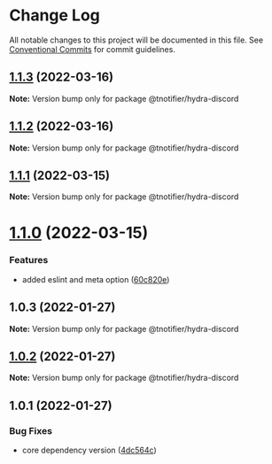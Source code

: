 # Change Log

All notable changes to this project will be documented in this file.
See [Conventional Commits](https://conventionalcommits.org) for commit guidelines.

## [1.1.3](https://github.com/tnotifier/hydra/compare/@tnotifier/hydra-discord@1.1.2...@tnotifier/hydra-discord@1.1.3) (2022-03-16)

**Note:** Version bump only for package @tnotifier/hydra-discord





## [1.1.2](https://github.com/tnotifier/hydra/compare/@tnotifier/hydra-discord@1.1.1...@tnotifier/hydra-discord@1.1.2) (2022-03-16)

**Note:** Version bump only for package @tnotifier/hydra-discord





## [1.1.1](https://github.com/tnotifier/hydra/compare/@tnotifier/hydra-discord@1.1.0...@tnotifier/hydra-discord@1.1.1) (2022-03-15)

**Note:** Version bump only for package @tnotifier/hydra-discord





# [1.1.0](https://github.com/tnotifier/hydra/compare/@tnotifier/hydra-discord@1.0.3...@tnotifier/hydra-discord@1.1.0) (2022-03-15)


### Features

* added eslint and meta option ([60c820e](https://github.com/tnotifier/hydra/commit/60c820e6c53250cdf3d35925a269e2142e2e89cf))





## 1.0.3 (2022-01-27)

**Note:** Version bump only for package @tnotifier/hydra-discord





## [1.0.2](https://github.com/tnotifier/hydra/compare/@tnotifier/hydra-discord@1.0.1...@tnotifier/hydra-discord@1.0.2) (2022-01-27)

**Note:** Version bump only for package @tnotifier/hydra-discord





## 1.0.1 (2022-01-27)


### Bug Fixes

* core dependency version ([4dc564c](https://github.com/tnotifier/hydra/commit/4dc564cbff42c3780f0b32d1867a7dce97b27a28))

